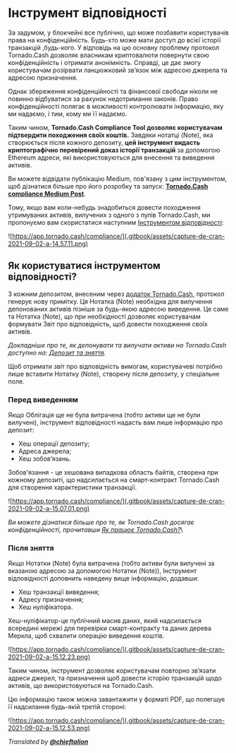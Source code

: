 # Інструмент відповідності

За задумом, у блокчейні все публічно, що може позбавити користувачів права на конфіденційність. Будь-хто може мати доступ до всієї історії транзакцій ,будь-кого. У відповідь на цю основну проблему протокол Tornado.Cash дозволяє власникам криптовалюти повернути свою конфіденційність і отримати анонімність. Справді, це дає змогу користувачам розірвати ланцюжковий зв’язок між адресою джерела та адресою призначення.

Однак збереження конфіденційності та фінансової свободи ніколи не повинно відбуватися за рахунок недотримання законів. Право конфіденційності полягає в можливості контролювати інформацію, яку ми надаємо, і тим, кому ми її надаємо. 

Таким чином, **Tornado.Cash Compliance Tool дозволяє користувачам підтвердити походження своїх коштів.** Завдяки нотатці (Note), яка створюється після кожного депозиту, **цей інструмент видасть криптографічно перевірений доказ історії транзакцій** за допомогою Ethereum адреси, які використовуються для внесення та виведення активів.

Ви можете відвідати публікацію Medium, пов'язану з цим інструментом, щоб дізнатися більше про його розробку та запуск: [**Tornado.Cash compliance Medium Post**](https://tornado-cash.medium.com/tornado-cash-compliance-9abbf254a370).

Тому, якщо вам коли-небудь знадобиться довести походження утримуваних активів, вилучених з одного з пулів Tornado.Cash, ми пропонуємо вам скористатися наступним [Інструментом відповідності](https://app.tornado.cash/compliance/):

![https://app.tornado.cash/compliance/](.gitbook/assets/capture-de-cran-2021-09-02-a-14.57.11.png)

## Як користуватися інструментом відповідності?

З кожним депозитом, внесеним через [додаток Tornado.Cash](https://app.tornado.cash/), протокол генерує нову примітку. Ця Нотатка (Note) необхідна для вилучення депонованих активів пізніше за будь-якою адресою виведення. Це саме та Нотатка (Note), що при необхідності дозволяє користувачам формувати Звіт про відповідність, щоб довести походження своїх активів.

_Докладніше про те, як депонувати та вилучати активи на Tornado.Cash доступно на:_ [_Депозит та зняття_](untitled.md)_._

Щоб отримати звіт про відповідність вимогам, користувачеві потрібно лише вставити Нотатку (Note), створену після депозиту, у спеціальне поле.

### Перед виведенням

Якщо Облігація ще не була витрачена \(тобто активи ще не були вилучені\),  інструмент відповідності надасть вам лише інформацію про депозит:

* Хеш операції депозиту;
* Адреса джерела;
* Хеш зобов’язань.

Зобов'язання - це хешована випадкова область байтів, створена при кожному депозиті, що надсилається на смарт-контракт Tornado.Cash для створення характеристики транзакції.

![https://app.tornado.cash/compliance/](.gitbook/assets/capture-de-cran-2021-09-02-a-15.07.01.png)

_Ви можете дізнатися більше про те, як Tornado.Cash досягає конфіденційності, прочитавши_ [_Як працює Tornado.Cash?_](how-does-tornado.cash-work.md)\

### Після зняття

Якщо Нотатки (Note) була витрачена \(тобто активи були вилучені за вказаною адресою за допомогою Нотатки (Note)\), Інструмент відповідності доповнить наведену вище інформацію, додавши: 

* Хеш транзакції виведення;
* Адресу призначення;
* Хеш нуліфікатора.

Хеш-нуліфікатор-це публічний масив даних, який надсилається всередині мережі для перевірки смарт-контракту та даних дерева Меркла, щоб схвалити операцію виведення коштів.

![https://app.tornado.cash/compliance/](.gitbook/assets/capture-de-cran-2021-09-02-a-15.12.23.png)

Таким чином, інструмент дозволяє користувачам повторно зв’язати адреси джерел, та призначення щоб довести історію транзакцій щодо активів, що використовуються на Tornado.Cash.

Цю інформацію також можна завантажити у форматі PDF, що полегшує її надсилання будь-якій третій стороні:

![https://app.tornado.cash/compliance/](.gitbook/assets/capture-de-cran-2021-09-02-a-15.12.53.png)

_Translated by_ [_**@chieftalion**_](https://torn.community/u/chieftalion/)

